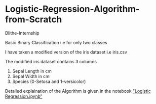 # Logistic-Regression-Algorithm-from-Scratch
Dlithe-Internship

Basic Binary Classification i.e for only two classes

I have taken a modified version of the iris dataset i.e iris.csv

The modified iris dataset contains 3 columns
<ol>
  <li> Sepal Length in cm </li>
  <li> Sepal Width in cm </li>
  <li> Species (0-Setosa and 1-versicolor)</li>
</ol>

Detailed explaination of the Algorithm is given in the notebook <a href="">"Logistic Regression.ipynb"</a>
